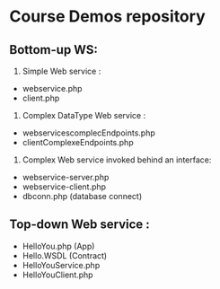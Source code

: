 # Course Demos repository

## Bottom-up WS:

1. Simple Web service : 
  - webservice.php
  - client.php

1. Complex DataType Web service : 
  - webservicescomplecEndpoints.php
  - clientComplexeEndpoints.php

1. Complex Web service invoked behind an interface: 
  - webservice-server.php
  - webservice-client.php
  - dbconn.php (database connect)


## Top-down Web service : 
- HelloYou.php (App)
- Hello.WSDL (Contract)
- HelloYouService.php
- HelloYouClient.php


